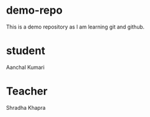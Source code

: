 # demo-repo
This is a demo repository as I am learning git and github.

# student
Aanchal Kumari

# Teacher
Shradha Khapra


